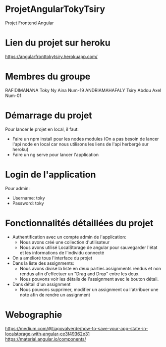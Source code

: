 # ProjetAngularTokyTsiry
Projet Frontend Angular

# Lien du projet sur heroku
https://angularfronttokytsiry.herokuapp.com/

# Membres du groupe
RAFIDIMANANA Toky Ny Aina Num-19
ANDRIAMAHAFALY Tsiry Abdou Axel Num-01

# Démarrage du projet
Pour lancer le projet en local, il faut:
- Faire un npm install pour les nodes modules
(On a pas besoin de lancer l'api node en local car nous utilisons les liens de l'api herbergé sur heroku)
- Faire un ng serve pour lancer l'application

# Login de l'application
Pour admin:
 -  Username: toky
 -  Password: toky

# Fonctionnalités détaillées du projet
- Authentification avec un compte admin de l'application:
  - Nous avons créé une collection d'utilisateur
  - Nous avons utilisé LocalStorage de angular pour sauvegarder l'état et les informations de l'individu connecté
- On a amélioré tous l'interface du projet
- Dans la liste des assignments:
  - Nous avons divisé la liste en deux parties assignments rendus et non rendus afin d'effectuer un "Drag and Drop" entre les deux.
  - Nous pouvons voir les détails de l'assignment avec le bouton détail.  
- Dans détail d'un assignment
  - Nous pouvons supprimer, modifier un assignment ou l'atrribuer une note afin de rendre un assignment

# Webographie
https://medium.com/@tiagovalverde/how-to-save-your-app-state-in-localstorage-with-angular-ce3f49362e31
https://material.angular.io/components/
